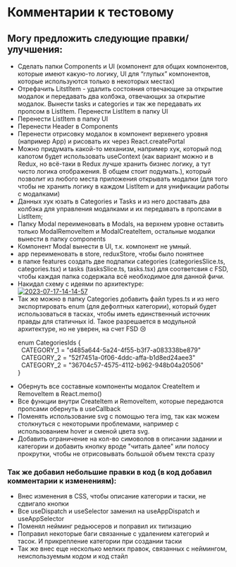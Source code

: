# Комментарии к тестовому
## Могу предложить следующие правки/улучшения:
<ul>
  <li>Сделать папки Components и UI (компонент для общих компонентов, которые имеют какую-то логику, UI для “глупых” компонентов, которые     
используются только в некоторых местах)</li>
  <li>Отрефачить LitstItem - удалить состояния отвечающие за открытие модалок и  передавать два колбэка, отвечающих за открытие модалок. Вынести tasks и categories и так же передавать их пропсом в ListItem. Перенести ListItem в папку UI</li>
  <li>Перенести ListItem в папку UI</li>
  <li>Перенести Header в Components</li>
  <li>Перенести отрисовку модалок в компонент верхенего уровня (например App) и рисовать их через React.createPortal</li>
  <li>Можно придумать какой-то механизм, например хук, который под капотом будет использовать useContext (как вариант можно и в Redux, но всё-таки в Redux лучше хранить бизнес логику, а тут чисто логика отображения. В общем стоит подумать.), который позволит из любого места приложения открывать модалки (для того чтобы не хранить логику в каждом ListItem и для унификации работы с модалками)</li>
  <li>Данных хук юзать в Categories и Tasks и из него доставать два колбэка для управления модалками и их передавать в пропсами в ListItem;</li>
  <li>Папку Modal переименовать в Modals, на верхнем уровне оставить только ModalRemoveItem и ModalCreateItem, остальные модалки вынести в папку components</li>
  <li>Компонент Modal вынести в UI, т.к. компонент не умный.</li>
  <li>app переименовать в store, reduxStore, чтобы было понятнее</li>
  <li>в папке features создать две подпапки categories (categoriesSlice.ts, categories.tsx) и tasks (tasksSlice.ts, tasks.tsx) для соответсвия с FSD, чтобы каждая папка содержала всё необходимое для данной фичи.</li>
  <li>Накидал схему с идеями по архитектуре:<br>
	  <a href="https://ibb.co/xmHMJmW"><img src="https://i.ibb.co/CJ2nhJg/2023-07-17-14-14-57.png" alt="2023-07-17-14-14-57" border="0"></a><br />
  </li>	
  <li> Так же можно в папку Categories добавить файл types.ts и из него экспортировать enum (для дефолтных категории), который будет использоваться в тасках, чтобы иметь единственный источник правды для статичных id. Такое разрешается в модульной архитектуре, но  не уверен, на счет FSD 😢 <br>
  <p>enum CategoriesIds { <br>
	&nbsp;&nbsp;CATEGORY_1 = "d485a644-5a24-4f55-b3f7-a083338be879"<br>
	&nbsp;&nbsp;CATEGORY_2 = "52f7451a-0f06-4ddc-affa-b1d8ed24aee3"<br>
	&nbsp;&nbsp;CATEGORY_2 = "36704c57-4575-4112-b962-948b04a20506"<br>
}</p>
  </li>
  <li>Обернуть все  составные компоненты модалок CreateItem и RemoveItem в React.memo()</li>
  <li>Все функции внутри CreateItem и RemoveItem, которые передаются пропсами обернуть в useCallback</li>
  <li>Поменять использование svg с помощью тега img, так как можем столкнуться с некоторыми проблемами, например с использованием hover и сменой цвета svg.</li>
  <li>Добавить ограничение на кол-во симоволов в описании задании и категории и добавить кнопку вроде "читать далее" или полосу прокрутки, чтобы не отрисовывать большой объем текста сразу</li>
</ul>
<h3>Так же добавил небольшие правки в код (в код добавил комментарии к изменениям):</h3>
<ul>
	<li>Внес изменения в CSS, чтобы описание категории и таски, не сдвигало кнопки </li>
 	<li>Все useDispatch и useSelector заменил на useAppDispatch и useAppSelector</li>
	<li>Поменял нейминг редьюсеров и поправил их типизацию</li>
	<li>Поправил некоторые баги связанные с удалением категорий и тасок. И прикрепление категории при создании таски</li>
	<li>Так же внес еще несколько мелких правок, связанных с неймингом, неиспользуемым кодом и код стайл</li>
</ul>
